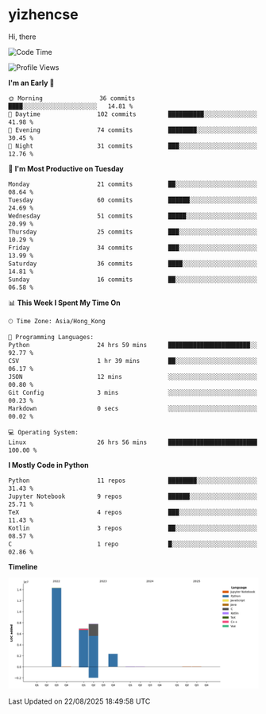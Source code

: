 # yizhencse


Hi, there

<!--START_SECTION:waka-->
![Code Time](http://img.shields.io/badge/Code%20Time-133%20hrs%2015%20mins-blue)

![Profile Views](http://img.shields.io/badge/Profile%20Views-0-blue)

**I'm an Early 🐤** 

```text
🌞 Morning                36 commits          ████░░░░░░░░░░░░░░░░░░░░░   14.81 % 
🌆 Daytime                102 commits         ██████████░░░░░░░░░░░░░░░   41.98 % 
🌃 Evening                74 commits          ████████░░░░░░░░░░░░░░░░░   30.45 % 
🌙 Night                  31 commits          ███░░░░░░░░░░░░░░░░░░░░░░   12.76 % 
```
📅 **I'm Most Productive on Tuesday** 

```text
Monday                   21 commits          ██░░░░░░░░░░░░░░░░░░░░░░░   08.64 % 
Tuesday                  60 commits          ██████░░░░░░░░░░░░░░░░░░░   24.69 % 
Wednesday                51 commits          █████░░░░░░░░░░░░░░░░░░░░   20.99 % 
Thursday                 25 commits          ███░░░░░░░░░░░░░░░░░░░░░░   10.29 % 
Friday                   34 commits          ███░░░░░░░░░░░░░░░░░░░░░░   13.99 % 
Saturday                 36 commits          ████░░░░░░░░░░░░░░░░░░░░░   14.81 % 
Sunday                   16 commits          ██░░░░░░░░░░░░░░░░░░░░░░░   06.58 % 
```


📊 **This Week I Spent My Time On** 

```text
🕑︎ Time Zone: Asia/Hong_Kong

💬 Programming Languages: 
Python                   24 hrs 59 mins      ███████████████████████░░   92.77 % 
CSV                      1 hr 39 mins        ██░░░░░░░░░░░░░░░░░░░░░░░   06.17 % 
JSON                     12 mins             ░░░░░░░░░░░░░░░░░░░░░░░░░   00.80 % 
Git Config               3 mins              ░░░░░░░░░░░░░░░░░░░░░░░░░   00.23 % 
Markdown                 0 secs              ░░░░░░░░░░░░░░░░░░░░░░░░░   00.02 % 

💻 Operating System: 
Linux                    26 hrs 56 mins      █████████████████████████   100.00 % 
```

**I Mostly Code in Python** 

```text
Python                   11 repos            ████████░░░░░░░░░░░░░░░░░   31.43 % 
Jupyter Notebook         9 repos             ██████░░░░░░░░░░░░░░░░░░░   25.71 % 
TeX                      4 repos             ███░░░░░░░░░░░░░░░░░░░░░░   11.43 % 
Kotlin                   3 repos             ██░░░░░░░░░░░░░░░░░░░░░░░   08.57 % 
C                        1 repo              █░░░░░░░░░░░░░░░░░░░░░░░░   02.86 % 
```



**Timeline**

![Lines of Code chart](https://raw.githubusercontent.com/yizhencse/yizhencse/main/assets/bar_graph.png)


 Last Updated on 22/08/2025 18:49:58 UTC
<!--END_SECTION:waka-->

